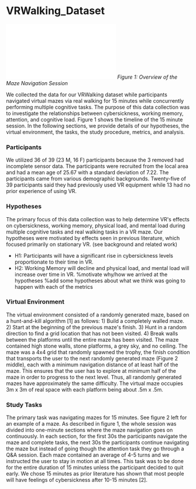 # VRWalking_Dataset
![Overview of the Maze Navigation Session](MazeFinal.pdf)
*Figure 1: Overview of the Maze Navigation Session*

We collected the data for our VRWalking dataset while participants navigated virtual mazes via real walking for 15 minutes while concurrently performing multiple cognitive tasks. The purpose of this data collection was to investigate the relationships between cybersickness, working memory, attention, and cognitive load. Figure 1 shows the timeline of the 15 minute session. In the following sections, we provide details of our hypotheses, the virtual environment, the tasks, the study procedure, metrics, and analysis.

### Participants
We utilized 36 of 39 (23 M, 16 F) participants because the 3 removed had incomplete sensor data. The participants were recruited from the local area and had a mean age of 25.67 with a standard deviation of 7.22. The participants came from various demographic backgrounds. Twenty-five of 39 participants said they had previously used VR equipment while 13 had no prior experience of using VR.

### Hypotheses
The primary focus of this data collection was to help determine VR's effects on cybersickness, working memory, physical load, and mental load during multiple cognitive tasks and real walking tasks in a VR maze. Our hypotheses were motivated by effects seen in previous literature, which focused primarily on stationary VR. (see background and related work)
- H1: Participants will have a significant rise in cybersickness levels proportionate to their time in VR.
- H2: Working Memory will decline and physical load, and mental load will increase over time in VR.
%motivate why/how we arrived at the hypotheses
%add some hypotheses about what we think was going to happen with each of the metrics

### Virtual Environment
The virtual environment consisted of a randomly generated maze,  based on a hunt-and-kill algorithm [1] as follows: 1) Build a completely walled maze. 2) Start at the beginning of the previous maze's finish. 3) Hunt in a random direction to find a grid location that has not been visited. 4) Break walls between the platforms until the entire maze has been visited. 
The maze contained high stone walls, stone platforms, a grey sky, and no ceiling. The maze was a 4x4 grid that randomly spawned the trophy, the finish condition that transports the user to the next randomly generated maze (Figure 2 middle), each with a minimum navigation distance of at least half of the maze. This ensures that the user has to explore at minimum half of the maze in order to progress to the next level. Thus, all randomly generated mazes have approximately the same difficulty. The virtual maze occupies 3m x 3m of real space with each platform being about .5m x .5m. 

### Study Tasks
The primary task was navigating mazes for 15 minutes. See figure 2 left for an example of a maze. As described in figure 1, the whole session was divided into one-minute sections where the maze navigation goes on continuously. In each section, for the first 30s the participants navigate the maze and complete tasks, the next 30s the participants continue navigating the maze but instead of going though the attention task they go through a Q\&A session. Each maze contained an average of 4-5 turns and we instructed the user to stay in motion at all times. This task was to be done for the entire duration of 15 minutes unless the participant decided to quit early. We chose 15 minutes as prior literature has shown that most people will have feelings of cybersickness after 10-15 minutes [2].
